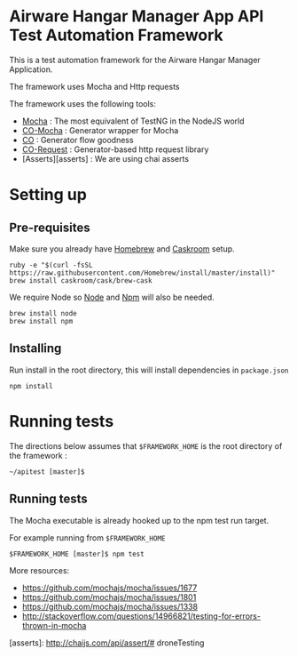 # Airware Hangar Manager App API Test Automation Framework

This is a test automation framework for the Airware Hangar Manager Application. 

The framework uses Mocha and Http requests 

The framework uses the following tools:

- [Mocha][mocha] : The most equivalent of TestNG in the NodeJS world
- [CO-Mocha][co-mocha] : Generator wrapper for Mocha
- [CO][co] : Generator flow goodness
- [CO-Request][co-request] : Generator-based http request library
- [Asserts][asserts] : We are using chai asserts

# Setting up

## Pre-requisites

Make sure you already have [Homebrew][homebrew] and [Caskroom][caskroom] setup.

```
ruby -e "$(curl -fsSL https://raw.githubusercontent.com/Homebrew/install/master/install)"
brew install caskroom/cask/brew-cask
```

We require Node so [Node][node] and [Npm][npm] will also be needed.

```
brew install node
brew install npm
```

## Installing

Run install in the root directory, this will install dependencies in `package.json`

```
npm install
```

# Running tests
The directions below assumes that `$FRAMEWORK_HOME` is the root directory of the framework :

```
~/apitest [master]$
```

## Running tests

The Mocha executable is already hooked up to the npm test run target.

For example running from `$FRAMEWORK_HOME`

```
$FRAMEWORK_HOME [master]$ npm test 
```

More resources: 

 - https://github.com/mochajs/mocha/issues/1677
 - https://github.com/mochajs/mocha/issues/1801
 - https://github.com/mochajs/mocha/issues/1338
 - http://stackoverflow.com/questions/14966821/testing-for-errors-thrown-in-mocha


[homebrew]: http://brew.sh
[caskroom]: http://caskroom.io/
[node]: https://nodejs.org/
[npm]: https://www.npmjs.com/
[mocha]: http://mochajs.org/
[co]: https://github.com/tj/co
[co-mocha]: https://www.npmjs.com/package/mocha-co
[co-request]: https://www.npmjs.com/package/co-request
[asserts]: http://chaijs.com/api/assert/# droneTesting
